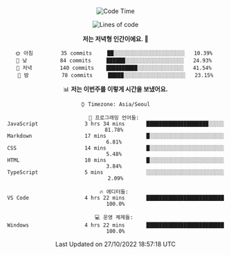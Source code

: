 <div align="center">

<br />

 <!--START_SECTION:waka-->
![Code Time](http://img.shields.io/badge/Code%20Time-58%20hrs%2036%20mins-blue)

![Lines of code](https://img.shields.io/badge/%EC%A0%80%EB%8A%94%20%EC%97%AC%ED%83%9C%EA%B9%8C%EC%A7%80%20-81%20Thousand%20%EC%A4%84%EC%9D%98%20%EC%BD%94%EB%93%9C%EB%A5%BC%20%EC%9E%91%EC%84%B1%ED%96%88%EC%96%B4%EC%9A%94.-blue)

**저는 저녁형 인간이에요. 🦉** 

```text
🌞 아침         35 commits     ██░░░░░░░░░░░░░░░░░░░░░░░   10.39% 
🌆 낮　         84 commits     ██████░░░░░░░░░░░░░░░░░░░   24.93% 
🌃 저녁         140 commits    ██████████░░░░░░░░░░░░░░░   41.54% 
🌙 밤　         78 commits     █████░░░░░░░░░░░░░░░░░░░░   23.15%

```


📊 **저는 이번주를 이렇게 시간을 보냈어요.** 

```text
⌚︎ Timezone: Asia/Seoul

💬 프로그래밍 언어들: 
JavaScript               3 hrs 34 mins       ████████████████████░░░░░   81.78% 
Markdown                 17 mins             █░░░░░░░░░░░░░░░░░░░░░░░░   6.81% 
CSS                      14 mins             █░░░░░░░░░░░░░░░░░░░░░░░░   5.48% 
HTML                     10 mins             █░░░░░░░░░░░░░░░░░░░░░░░░   3.84% 
TypeScript               5 mins              ░░░░░░░░░░░░░░░░░░░░░░░░░   2.09%

🔥 에디터들: 
VS Code                  4 hrs 22 mins       █████████████████████████   100.0%

💻 운영 체제들: 
Windows                  4 hrs 22 mins       █████████████████████████   100.0%

```


 Last Updated on 27/10/2022 18:57:18 UTC
<!--END_SECTION:waka-->

</div>
